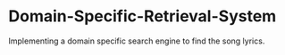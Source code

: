 # Domain-Specific-Retrieval-System
Implementing a domain specific search engine to find the song lyrics.
